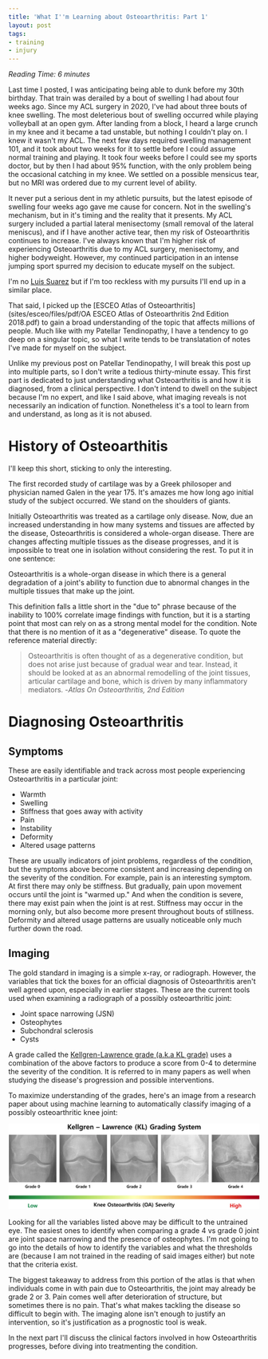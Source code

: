 ```yaml
---
title: 'What I''m Learning about Osteoarthritis: Part 1'
layout: post
tags:
- training
- injury
---
```


*Reading Time: 6 minutes*

Last time I posted, I was anticipating being able to dunk before my 30th birthday.  That train was derailed by a bout of swelling I had about four weeks ago. Since my ACL surgery in 2020, I've had about  three bouts of knee swelling. The most deleterious bout of swelling occurred while playing volleyball at an open gym. After landing from a block, I heard a large crunch in my knee and it became a tad unstable, but nothing I couldn't play on. I knew it wasn't my ACL. The next few days required swelling management 101, and it took about two weeks for it to settle before I could assume normal training and playing. It took four weeks before I could see my sports doctor, but by then I had about 95% function, with the only problem being the occasional catching in my knee. We settled on a possible mensicus tear, but no MRI was ordered due to my current level of ability.


It never put a serious dent in my athletic pursuits, but the latest episode of swelling four weeks ago gave me cause for concern. Not in the swelling's mechanism, but in it's timing  and the reality that it presents. My ACL surgery included a partial lateral menisectomy (small removal of the lateral meniscus), and if I have another active tear, then my risk of Osteoarthritis continues to increase.  I've always  known that I'm higher risk of experiencing Osteoarthritis due to my ACL surgery, menisectomy, and higher bodyweight. However, my continued participation in an intense jumping sport spurred my decision to educate myself on the subject. 

I'm no [Luis Suarez](https://www.goal.com/en-us/news/former-barcelona-star-luis-suarez-considering-retirement-amid-knee-injury-struggles-at-gremio/blt67873ef731e43b0d) but if I'm too reckless with my pursuits I'll end up in a similar place.

That said, I picked up the [ESCEO Atlas of Osteoarthritis](sites/esceo/files/pdf/OA ESCEO Atlas of Osteoarthritis 2nd Edition 2018.pdf) to gain a broad understanding of the topic that affects millions of people. Much like with my Patellar Tendinopathy, I have a tendency to go deep on a singular topic, so what I write tends to be translatation of notes I've made for myself on the subject.

Unlike my previous post on Patellar Tendinopathy, I will break this post up into multiple parts, so I don't write a tedious thirty-minute essay. This first part is dedicated to just understanding what Osteoarthritis is and how it is diagnosed, from a clinical perspective. I don't intend to dwell on the subject because I'm no expert, and like I said above, what imaging reveals is not necessarily an indication of function. Nonetheless it's a tool to learn from and understand, as long as it is not abused.
# History of Osteoarthitis

I'll keep this short, sticking to only the interesting. 

The first recorded study of cartilage was by a Greek philosoper and physician named Galen in the year 175. It's amazes me how long ago initial study of the subject occurred. We stand on the shoulders of giants.

Initially Osteoarthritis was treated as a cartilage only disease. Now, due an increased understanding in how many systems and tissues are affected by the disease, Osteoarthritis is considered a whole-organ disease. There are changes affecting multiple tissues as the disease progresses, and it is impossible to treat one in isolation without considering the rest. To put it in one sentence:

Osteoarthritis is a whole-organ disease in which there is a general degradation of a joint's ability to function due to abnormal changes in the multiple tissues that make up the joint.

This definition falls a little short in the "due to" phrase because of the inability to 100% correlate image findings with function, but it is a starting point that most can rely on as a strong mental model for the condition. Note that there is no mention of it as a "degenerative" disease.  To quote the reference material directly:

> Osteoarthritis is often thought of as a degenerative condition, but does not arise just because of gradual wear and tear. Instead, it should be looked at as an abnormal remodelling of the joint tissues, articular cartilage and bone, which is driven by many inflammatory mediators. -*Atlas On Osteoarthritis, 2nd Edition*

# Diagnosing Osteoarthritis


## Symptoms

These are easily identifiable and track across most people experiencing Osteoarthritis in a particular joint:

- Warmth
- Swelling
- Stiffness that goes away with activity
- Pain
- Instability
- Deformity
- Altered usage patterns

These are usually indicators of joint problems, regardless of the condition, but the symptoms above become consistent and increasing depending on the severity of the condition.  For example, pain is an interesting symptom. At first there may only be stiffness. But gradually, pain upon movement occurs until the joint is "warmed up." And when the condition is severe, there may exist pain when the joint is at rest. Stiffness may occur in the morning only, but also become more present throughout bouts of stillness.  Deformity and altered usage patterns are usually noticeable only much further down the road.
## Imaging
The gold standard in imaging is a simple x-ray, or radiograph. However, the variables that tick the boxes for an official diagnosis of Osteoarthritis aren't well agreed upon, especially in earlier stages. These are the current tools used when examining a radiograph of a possibly osteoarthritic joint:

- Joint space narrowing (JSN)
- Osteophytes
- Subchondral sclerosis
- Cysts

A grade called the [Kellgren-Lawrence grade (a.k.a KL grade)](https://empendium.com/mcmtextbook/table/031_0728) uses a combination of the above factors to produce a score from 0-4 to determine the severity of the condition. It is referred to in many papers as well when studying the disease's progression and possible interventions.

To maximize understanding of the grades, here's an image from a research paper about using machine learning to automatically classify imaging of a possibly osteoarthritic knee joint:

<img src="/assets/images/KG_osteo.webp" />

Looking for all the variables listed above may be difficult to the untrained eye. The easiest ones to identify when comparing a grade 4 vs grade 0 joint are joint space narrowing and the presence of osteophytes. I'm not going to go into the details of how to identify the variables and what the thresholds are (because I am not trained in the reading of said images either) but note that the criteria exist.

The biggest takeaway to address from this portion of the atlas is that when individuals come in with pain due to Osteoarthritis, the joint may already be grade 2 or 3. Pain comes well after deterioration of structure, but sometimes there is no pain. That's what makes tackling the disease so difficult to begin with. The imaging alone isn't enough to justify an intervention,  so it's justification as a prognostic tool is weak.

In the next part I'll discuss the clinical factors involved in how Osteoarthritis progresses, before diving into treatmenting the condition.
